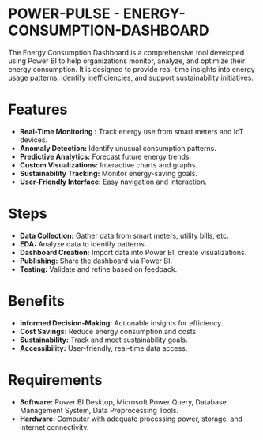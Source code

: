 # POWER-PULSE - ENERGY-CONSUMPTION-DASHBOARD
The Energy Consumption Dashboard is a comprehensive tool developed using Power BI to help organizations monitor, analyze, and optimize their energy consumption. It is designed to provide real-time insights into energy usage patterns, identify inefficiencies, and support sustainability initiatives.

# Features
* <b>Real-Time Monitoring :</b> Track energy use from smart meters and IoT devices.
* <b>Anomaly Detection:</b> Identify unusual consumption patterns.
* <b>Predictive Analytics:</b> Forecast future energy trends.
* <b>Custom Visualizations:</b> Interactive charts and graphs.
* <b>Sustainability Tracking:</b> Monitor energy-saving goals.
* <b>User-Friendly Interface:</b> Easy navigation and interaction.

# Steps
* __Data Collection:__ Gather data from smart meters, utility bills, etc.
* __EDA:__ Analyze data to identify patterns.
* __Dashboard Creation:__ Import data into Power BI, create visualizations.
* __Publishing:__ Share the dashboard via Power BI.
* __Testing:__ Validate and refine based on feedback.

# Benefits
* __Informed Decision-Making:__ Actionable insights for efficiency.
* __Cost Savings:__ Reduce energy consumption and costs.
* __Sustainability:__ Track and meet sustainability goals.
* __Accessibility:__ User-friendly, real-time data access.

# Requirements
* __Software:__ Power BI Desktop, Microsoft Power Query, Database Management System, Data Preprocessing Tools.
* __Hardware:__ Computer with adequate processing power, storage, and internet connectivity.

